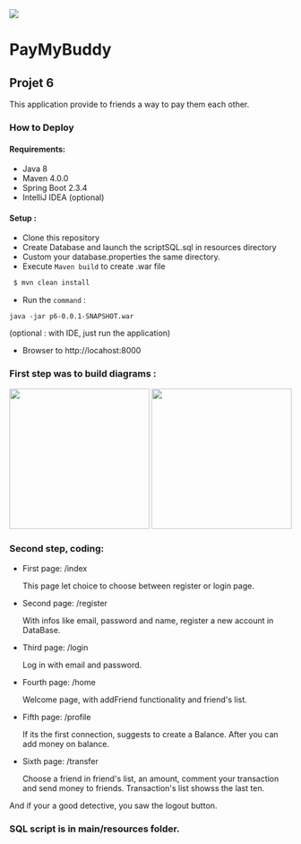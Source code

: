 <img src="https://user-images.githubusercontent.com/11331740/114841177-d874e100-9dd7-11eb-82d4-d64ee6987548.jpg">

# PayMyBuddy
## Projet 6

This application provide to friends a way to pay them each other.

### How to Deploy
  #### Requirements: 
   * Java 8
   * Maven 4.0.0
   * Spring Boot 2.3.4
   * IntelliJ IDEA (optional)
  #### Setup :
   * Clone this repository
   * Create Database and launch the scriptSQL.sql in resources directory
   * Custom your database.properties the same directory.
   * Execute `Maven build` to create .war file 
   ``` sh 
    $ mvn clean install
   ```
      
   * Run the `command` :
   ```
   java -jar p6-0.0.1-SNAPSHOT.war
   ```
   (optional : with IDE, just run the application)
   * Browser to http://locahost:8000
      

### First step was to build diagrams :

<img src ="https://user-images.githubusercontent.com/11331740/114840297-f68e1180-9dd6-11eb-9560-5143f752b2b6.png" width="250" height="250">
<img src ="https://user-images.githubusercontent.com/11331740/114840307-f9890200-9dd6-11eb-97be-51a72d14587b.png" width="250" height="250">

### Second step, coding: 
* First page: /index

  This page let choice to choose between register or login page.
* Second page: /register

  With infos like email, password and name, register a new account in DataBase.
* Third page: /login

  Log in with email and password.
* Fourth page: /home

  Welcome page, with addFriend functionality and friend's list.
* Fifth page: /profile

  If its the first connection, suggests to create a Balance. After you can add money on balance.
* Sixth page: /transfer

  Choose a friend in friend's list, an amount, comment your transaction and send money to friends. Transaction's list showss the last ten.

And if your a good detective, you saw the logout button.

### SQL script is in main/resources folder.
